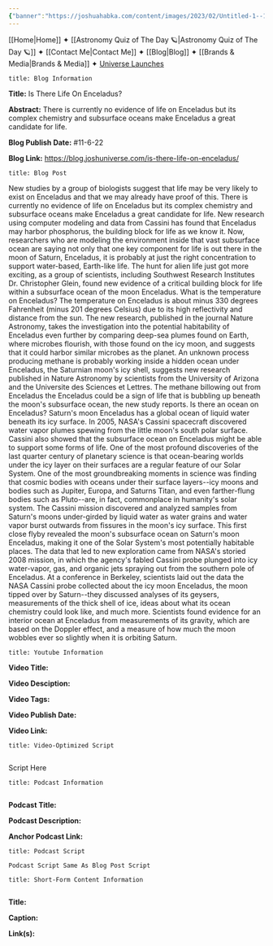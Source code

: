 ```yaml
---
{"banner":"https://joshuahabka.com/content/images/2023/02/Untitled-1--1--2--1-.webp","banner_x":0.5,"dg-publish":true,"permalink":"/blog/is-there-life-on-enceladus/","dgPassFrontmatter":true,"noteIcon":"","created":"","updated":""}
---
```




<div class="transclusion internal-embed is-loaded"><div class="markdown-embed">



[[Home\|Home]] ✦ [[Astronomy Quiz of The Day 🪐\|Astronomy Quiz of The Day 🪐]] ✦ [[Contact Me\|Contact Me]] ✦ [[Blog\|Blog]] ✦ [[Brands & Media\|Brands & Media]] ✦ [Universe Launches](https://stardashusa.com/)


</div></div>


```ad-info
title: Blog Information
```

**Title:** Is There Life On Enceladus?

**Abstract:** There is currently no evidence of life on Enceladus but its complex chemistry and subsurface oceans make Enceladus a great candidate for life.

**Blog Publish Date:** #11-6-22

**Blog Link:** https://blog.joshuniverse.com/is-there-life-on-enceladus/

```ad-abstract
title: Blog Post
```

New studies by a group of biologists suggest that life may be very likely to exist on Enceladus and that we may already have proof of this. There is currently no evidence of life on Enceladus but its complex chemistry and subsurface oceans make Enceladus a great candidate for life. New research using computer modeling and data from Cassini has found that Enceladus may harbor phosphorus, the building block for life as we know it. Now, researchers who are modeling the environment inside that vast subsurface ocean are saying not only that one key component for life is out there in the moon of Saturn, Enceladus, it is probably at just the right concentration to support water-based, Earth-like life. The hunt for alien life just got more exciting, as a group of scientists, including Southwest Research Institutes Dr. Christopher Glein, found new evidence of a critical building block for life within a subsurface ocean of the moon Enceladus.
What is the temperature on Enceladus?
The temperature on Enceladus is about minus 330 degrees Fahrenheit (minus 201 degrees Celsius) due to its high reflectivity and distance from the sun.
The new research, published in the journal Nature Astronomy, takes the investigation into the potential habitability of Enceladus even further by comparing deep-sea plumes found on Earth, where microbes flourish, with those found on the icy moon, and suggests that it could harbor similar microbes as the planet. An unknown process producing methane is probably working inside a hidden ocean under Enceladus, the Saturnian moon's icy shell, suggests new research published in Nature Astronomy by scientists from the University of Arizona and the Universite des Sciences et Lettres. The methane billowing out from Enceladus the Enceladus could be a sign of life that is bubbling up beneath the moon's subsurface ocean, the new study reports.
Is there an ocean on Enceladus?
Saturn's moon Enceladus has a global ocean of liquid water beneath its icy surface. In 2005, NASA's Cassini spacecraft discovered water vapor plumes spewing from the little moon's south polar surface. Cassini also showed that the subsurface ocean on Enceladus might be able to support some forms of life.
One of the most profound discoveries of the last quarter century of planetary science is that ocean-bearing worlds under the icy layer on their surfaces are a regular feature of our Solar System. One of the most groundbreaking moments in science was finding that cosmic bodies with oceans under their surface layers--icy moons and bodies such as Jupiter, Europa, and Saturns Titan, and even farther-flung bodies such as Pluto--are, in fact, commonplace in humanity's solar system.
The Cassini mission discovered and analyzed samples from Saturn's moons under-girded by liquid water as water grains and water vapor burst outwards from fissures in the moon's icy surface. This first close flyby revealed the moon's subsurface ocean on Saturn's moon Enceladus, making it one of the Solar System's most potentially habitable places. The data that led to new exploration came from NASA's storied 2008 mission, in which the agency's fabled Cassini probe plunged into icy water-vapor, gas, and organic jets spraying out from the southern pole of Enceladus.
At a conference in Berkeley, scientists laid out the data the NASA Cassini probe collected about the icy moon Enceladus, the moon tipped over by Saturn--they discussed analyses of its geysers, measurements of the thick shell of ice, ideas about what its ocean chemistry could look like, and much more. Scientists found evidence for an interior ocean at Enceladus from measurements of its gravity, which are based on the Doppler effect, and a measure of how much the moon wobbles ever so slightly when it is orbiting Saturn.

```ad-info
title: Youtube Information
```

**Video Title:**

**Video Desciption:**

**Video Tags:**

**Video Publish Date:**

**Video Link:**

```ad-abstract
title: Video-Optimized Script


```

Script Here

```ad-info
title: Podcast Information


```

**Podcast Title:**

**Podcast Description:**

**Anchor Podcast Link:**

```ad-info
title: Podcast Script

Podcast Script Same As Blog Post Script

```


```ad-info
title: Short-Form Content Information


```

**Title:**

**Caption:**

**Link(s):**

